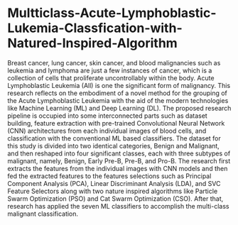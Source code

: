 # Multticlass-Acute-Lymphoblastic-Lukemia-Classfication-with-Natured-Inspired-Algorithm
Breast cancer, lung cancer, skin cancer, and blood malignancies such as leukemia and lymphoma are just a few instances of cancer, which is a collection of cells that proliferate uncontrollably within the body. Acute Lymphoblastic Leukemia (All) is one the significant form of malignancy. This research reflects on the embodiment of a novel method for the grouping of the Acute Lymphoblastic Leukemia with the aid of the modern technologies like Machine Learning (ML) and Deep Learning (DL). The proposed research pipeline is occupied into some interconnected parts such as dataset building, feature extraction with pre-trained Convolutional Neural Network (CNN) architectures from each individual images of blood cells, and classification with the conventional ML based classifiers. The dataset for this study is divided into two identical categories, Benign and Malignant, and then reshaped into four significant classes, each with three subtypes of malignant, namely, Benign, Early Pre-B, Pre-B, and Pro-B. The research first extracts the features from the individual images with CNN models and then fed the extracted features to the features selections such as Principal Component Analysis (PCA), Linear Discriminant Analysis (LDA), and SVC Feature Selectors along with two nature inspired algorithms like Particle Swarm Optimization (PSO) and Cat Swarm Optimization (CSO). After that, research has applied the seven ML classifiers to accomplish the multi-class malignant classification.
